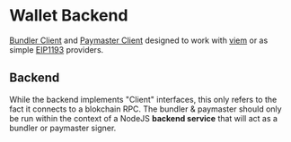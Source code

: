 # Wallet Backend

[Bundler Client](https://viem.sh/account-abstraction/clients/bundler) and [Paymaster Client](https://viem.sh/account-abstraction/clients/paymaster) designed to work with [viem](https://viem.sh/) or as simple [EIP1193](https://eips.ethereum.org/EIPS/eip-1193) providers.

## Backend

While the backend implements "Client" interfaces, this only refers to the fact it connects to a blokchain RPC. The bundler & paymaster should only be run within the context of a NodeJS **backend service** that will act as a bundler or paymaster signer.
